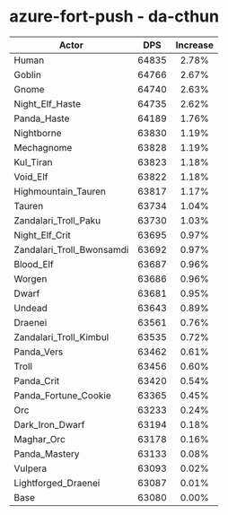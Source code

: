 # azure-fort-push - da-cthun
| Actor | DPS | Increase |
|---|:---:|:---:|
|Human|64835|2.78%|
|Goblin|64766|2.67%|
|Gnome|64740|2.63%|
|Night_Elf_Haste|64735|2.62%|
|Panda_Haste|64189|1.76%|
|Nightborne|63830|1.19%|
|Mechagnome|63828|1.19%|
|Kul_Tiran|63823|1.18%|
|Void_Elf|63822|1.18%|
|Highmountain_Tauren|63817|1.17%|
|Tauren|63734|1.04%|
|Zandalari_Troll_Paku|63730|1.03%|
|Night_Elf_Crit|63695|0.97%|
|Zandalari_Troll_Bwonsamdi|63692|0.97%|
|Blood_Elf|63687|0.96%|
|Worgen|63686|0.96%|
|Dwarf|63681|0.95%|
|Undead|63643|0.89%|
|Draenei|63561|0.76%|
|Zandalari_Troll_Kimbul|63535|0.72%|
|Panda_Vers|63462|0.61%|
|Troll|63456|0.60%|
|Panda_Crit|63420|0.54%|
|Panda_Fortune_Cookie|63365|0.45%|
|Orc|63233|0.24%|
|Dark_Iron_Dwarf|63194|0.18%|
|Maghar_Orc|63178|0.16%|
|Panda_Mastery|63133|0.08%|
|Vulpera|63093|0.02%|
|Lightforged_Draenei|63087|0.01%|
|Base|63080|0.00%|
